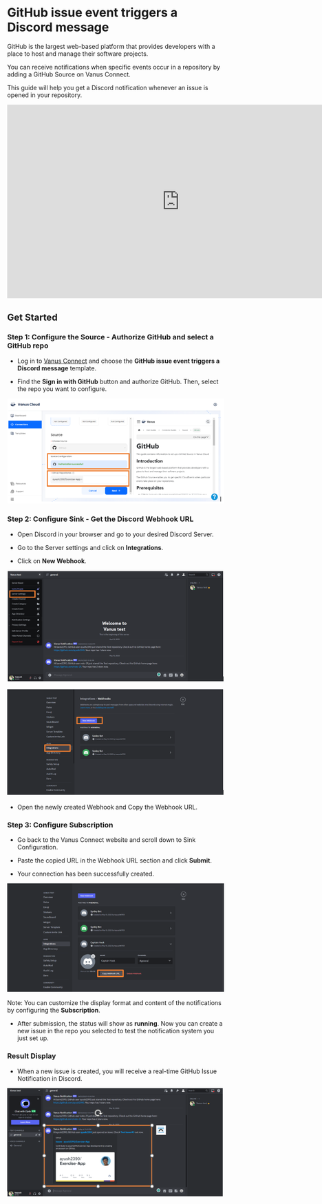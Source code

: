 # GitHub issue event triggers a Discord message

GitHub is the largest web-based platform that provides developers with a place to host and manage their software projects.

You can receive notifications when specific events occur in a repository by adding a GitHub Source on Vanus Connect.

This guide will help you get a Discord notification whenever an issue is opened in your repository.

<iframe width="800" height="450" src="https://www.youtube.com/embed/QPOJfz08E1E" title="YouTube video player" frameBorder="0" allowFullScreen={true} allow="accelerometer; autoplay; clipboard-write; encrypted-media; gyroscope; picture-in-picture; web-share"></iframe>

## Get Started

### Step 1: Configure the Source - Authorize GitHub and select a GitHub repo

- Log in to [Vanus Connect](https://cloud.vanus.ai/) and choose the **GitHub issue event triggers a Discord message** template.

- Find the **Sign in with GitHub** button and authorize GitHub. Then, select the repo you want to configure.

![1.png](imgs/github-issue-discord-1.PNG)

### Step 2: Configure Sink - Get the Discord Webhook URL

- Open Discord in your browser and go to your desired Discord Server.

- Go to the Server settings and click on **Integrations**.

- Click on **New Webhook**.

![2.png](imgs/github-issue-discord-2.PNG)

![3.png](imgs/github-issue-discord-3.PNG)

- Open the newly created Webhook and Copy the Webhook URL.

### Step 3: Configure Subscription

- Go back to the Vanus Connect website and scroll down to Sink Configuration.

- Paste the copied URL in the Webhook URL section and click **Submit**.

- Your connection has been successfully created.

![4.png](imgs/github-issue-discord-4.PNG)

Note: You can customize the display format and content of the notifications by configuring the **Subscription**.

- After submission, the status will show as **running**. Now you can create a new issue in the repo you selected to test the notification system you just set up.

### Result Display

- When a new issue is created, you will receive a real-time GitHub Issue Notification in Discord.

![6.png](imgs/github-issue-discord-6.PNG)
